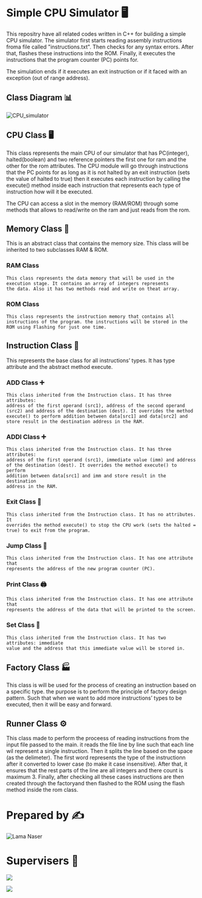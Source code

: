 # Simple CPU Simulator 🖥️

This repositry have all related codes written in C++ for building
a simple CPU simulator. The simulator first starts reading assembly
instructions froma file called "instructions.txt". Then checks for
any syntax errors. After that, flashes these instructions into the 
ROM. Finally, it executes the instructions that the program counter
(PC) points for.

The simulation ends if it executes an exit instruction or if it faced
with an exception (out of range address).

## Class Diagram 📊

![CPU_simulator](https://github.com/user-attachments/assets/45039993-179b-41f4-8ed0-0278040d1e4f)

## CPU Class 🖥️
  This class represents the main CPU of our simulator that has
  PC(integer), halted(boolean) and two reference pointers the first
  one for ram and the other for the rom attributes. The CPU module will
  go through instructions that the PC points for as long as it is not halted
  by an exit instruction (sets the value of halted to true) then it executes each 
  instruction by calling the execute() method inside each instruction
  that represents each type of instruction how will it be executed.

  The CPU can access a slot in the memory (RAM/ROM) through
  some methods that allows to read/write on the ram and just
  reads from the rom.

## Memory Class 💾

  This is an abstract class that contains the memory size. This class
  will be inherited to two subclasses RAM & ROM.

  ### RAM Class
    This class represents the data memory that will be used in the 
    execution stage. It contains an array of integers represents
    the data. Also it has two methods read and write on theat array.

  ### ROM Class
    This class represents the instruction memory that contains all 
    instructions of the program. the instructions will be stored in the 
    ROM using Flashing for just one time.

## Instruction Class 📜

  This represents the base class for all instructions’ types. It has
  type attribute and the abstract method execute.

  ### ADD Class ➕
    This class inherited from the Instruction class. It has three attributes: 
    address of the first operand (src1), address of the second operand 
    (src2) and address of the destination (dest). It overrides the method 
    execute() to perform addition between data[src1] and data[src2] and 
    store result in the destination address in the RAM.
  
  ### ADDI Class ➕
    This class inherited from the Instruction class. It has three attributes: 
    address of the first operand (src1), immediate value (imm) and address 
    of the destination (dest). It overrides the method execute() to perform 
    addition between data[src1] and imm and store result in the destination 
    address in the RAM.

  ### Exit Class 🚪
    This class inherited from the Instruction class. It has no attributes. It 
    overrides the method execute() to stop the CPU work (sets the halted = 
    true) to exit from the program.

  ### Jump Class 🏃
    This class inherited from the Instruction class. It has one attribute that
    represents the address of the new program counter (PC).

  ### Print Class 🖨️
    This class inherited from the Instruction class. It has one attribute that
    represents the address of the data that will be printed to the screen.

  ### Set Class 🔢
    This class inherited from the Instruction class. It has two attributes: immediate
    value and the address that this immediate value will be stored in.


## Factory Class 🏭

  This class is will be used for the process of creating an instruction based
  on a specific type. the purpose is to perform the principle of factory design 
  pattern. Such that when we want to add more instructions’ types to be 
  executed, then it will be easy and forward.

## Runner Class ⚙️

  This class made to perform the proceess of reading instructions from the input
  file passed to the main. it reads the file line by line such that each line wil 
  represent a single instruction. Then it splits the line based on the space (as the 
  delimeter). The first word represents the type of the instructionn after it converted
  to lower case (to make it case insensitive). After that, it ensures that the rest 
  parts of the line are all integers and there count is maximum 3. Finally, after checking
  all these cases instructions are then created through the factoryand then flashed to the
  ROM using the flash method inside the rom class.


# Prepared by ✍️

<p>
  <img src="https://img.shields.io/badge/Lama%20Naser-blue?style=for-the-badge" alt="Lama Naser">
</p>

# Supervisers 👥

<p>
  <img src="https://img.shields.io/badge/Saeed%20Abdularaheem-yellow?style=for-the-badge">
</p>  

<p>
  <img src="https://img.shields.io/badge/Salsabeel%20Baraghithi-yellow?style=for-the-badge">
</p> 

